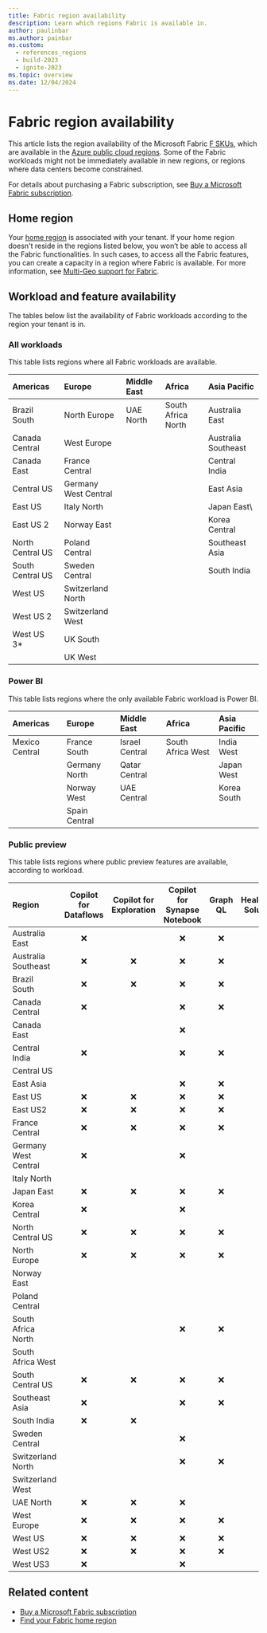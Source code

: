 ```yaml
---
title: Fabric region availability
description: Learn which regions Fabric is available in.
author: paulinbar
ms.author: painbar
ms.custom:
  - references_regions
  - build-2023
  - ignite-2023
ms.topic: overview
ms.date: 12/04/2024
---
```


# Fabric region availability

This article lists the region availability of the Microsoft Fabric [F SKUs](../enterprise/licenses.md#capacity), which are available in the [Azure public cloud regions](https://azure.microsoft.com/explore/global-infrastructure/geographies/). Some of the Fabric workloads might not be immediately available in new regions, or regions where data centers become constrained.

For details about purchasing a Fabric subscription, see [Buy a Microsoft Fabric subscription](../enterprise/buy-subscription.md).

## Home region

Your [home region](find-fabric-home-region.md) is associated with your tenant. If your home region doesn't reside in the regions listed below, you won’t be able to access all the Fabric functionalities. In such cases, to access all the Fabric features, you can create a capacity in a region where Fabric is available. For more information, see [Multi-Geo support for Fabric](service-admin-premium-multi-geo.md).

## Workload and feature availability

The tables below list the availability of Fabric workloads according to the region your tenant is in.

### All workloads

This table lists regions where all Fabric workloads are available.

| Americas          | Europe              | Middle East | Africa             | Asia Pacific        |
|:------------------|:--------------------|:------------|:-------------------|:--------------------|
| Brazil South      | North Europe        | UAE North   | South Africa North | Australia East      |
| Canada Central    | West Europe         |             |                    | Australia Southeast |
| Canada East       | France Central      |             |                    | Central India       |
| Central US        | Germany West Central|             |                    | East Asia           |
| East US           | Italy North         |             |                    | Japan East\         |
| East US 2         | Norway East         |             |                    | Korea Central       |
| North Central US  | Poland Central      |             |                    | Southeast Asia      |
| South Central US  | Sweden Central      |             |                    | South India         |
| West US           | Switzerland North   |             |                    |                     |
| West US 2         | Switzerland West    |             |                    |                     |
| West US 3\*       | UK South            |             |                    |                     |
|                   | UK West             |             |                    |                     |

### Power BI

This table lists regions where the only available Fabric workload is Power BI.

| Americas       | Europe        | Middle East    | Africa            | Asia Pacific |
|:---------------|:--------------|:---------------|:------------------|:-------------|
| Mexico Central | France South  | Israel Central | South Africa West | India West   |
|                | Germany North | Qatar Central  |                   | Japan West   |
|                | Norway West   | UAE Central    |                   | Korea South  |
|                | Spain Central |                |                   |              |

### Public preview

This table lists regions where public preview features are available, according to workload.

| Region | Copilot for Dataflows | Copilot for Exploration | Copilot for Synapse Notebook | Graph QL | Healthcare Solutions | Retail Solutions | Sustainability Solutions |
|:-|:-:|:-:|:-:|:-:|:-:|:-:|:-:|
| Australia East | &#x274C; |  | &#x274C; | &#x274C; | &#x274C; | &#x274C; | &#x274C; |
| Australia Southeast | &#x274C; | &#x274C; | &#x274C; | &#x274C; | &#x274C; | &#x274C; | &#x274C; |
| Brazil South | &#x274C; | &#x274C; | &#x274C; | &#x274C; | &#x274C; | &#x274C; | &#x274C; |
| Canada Central | &#x274C; |  | &#x274C; | &#x274C; | &#x274C; | &#x274C; | &#x274C; |
| Canada East |  |  | &#x274C; |  | &#x274C; |  |  |
| Central India | &#x274C; |  | &#x274C; | &#x274C; | &#x274C; | &#x274C; | &#x274C; |
| Central US |  |  |  |  |  |  |  |
| East Asia |  |  | &#x274C; | &#x274C; | &#x274C; | &#x274C; | &#x274C; |
| East US | &#x274C; | &#x274C; | &#x274C; | &#x274C; | &#x274C; | &#x274C; | &#x274C; |
| East US2 | &#x274C; | &#x274C; | &#x274C; | &#x274C; | &#x274C; | &#x274C; | &#x274C; |
| France Central | &#x274C; | &#x274C; | &#x274C; | &#x274C; | &#x274C; |  | &#x274C; |
| Germany West Central | &#x274C; |  | &#x274C; |  | &#x274C; |  | &#x274C; |
| Italy North |  |  |  |  |  |  |  |
| Japan East | &#x274C; | &#x274C; | &#x274C; | &#x274C; | &#x274C; | &#x274C; |  |
| Korea Central | &#x274C; |  | &#x274C; |  | &#x274C; |  |  |
| North Central US | &#x274C; | &#x274C; | &#x274C; | &#x274C; | &#x274C; | &#x274C; | &#x274C; |
| North Europe | &#x274C; | &#x274C; | &#x274C; | &#x274C; | &#x274C; | &#x274C; | &#x274C; |
| Norway East |  |  |  |  | &#x274C; |  | &#x274C; |
| Poland Central |  |  |  |  |  |  | &#x274C; |
| South Africa North |  |  | &#x274C; | &#x274C; | &#x274C; | &#x274C; | &#x274C; |
| South Africa West |  |  |  |  |  |  |  |
| South Central US | &#x274C; | &#x274C; | &#x274C; | &#x274C; |  | &#x274C; | &#x274C; |
| Southeast Asia | &#x274C; |  | &#x274C; | &#x274C; | &#x274C; | &#x274C; | &#x274C; |
| South India | &#x274C; | &#x274C; |  |  |  |  |  |
| Sweden Central |  |  | &#x274C; |  | &#x274C; |  | &#x274C; |
| Switzerland North |  |  | &#x274C; | &#x274C; | &#x274C; |  | &#x274C; |
| Switzerland West |  |  |  |  |  |  |  |
| UAE North | &#x274C; | &#x274C; | &#x274C; |  | &#x274C; |  | &#x274C; |
| West Europe | &#x274C; | &#x274C; | &#x274C; | &#x274C; | &#x274C; | &#x274C; | &#x274C; |
| West US | &#x274C; | &#x274C; | &#x274C; | &#x274C; | &#x274C; | &#x274C; | &#x274C; |
| West US2 | &#x274C; | &#x274C; | &#x274C; | &#x274C; | &#x274C; | &#x274C; | &#x274C; |
| West US3 | &#x274C; |  | &#x274C; |  | &#x274C; | &#x274C; | &#x274C; |

## Related content

* [Buy a Microsoft Fabric subscription](../enterprise/buy-subscription.md)
* [Find your Fabric home region](./find-fabric-home-region.md)
